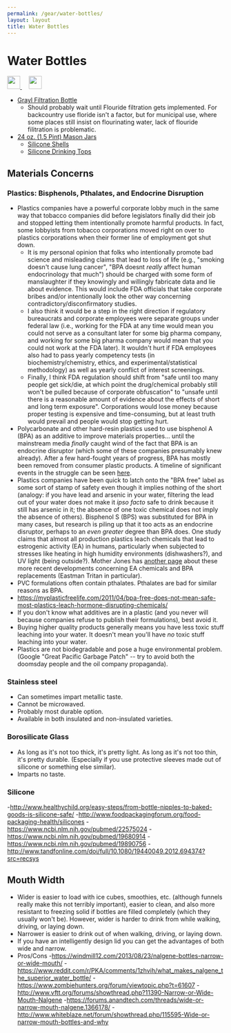 ```yaml
---
permalink: /gear/water-bottles/
layout: layout
title: Water Bottles
---
```


<div class="center">

   <h1>Water Bottles</h1>
   
   <a href="https://github.com/StevenTammen/steventammen.github.io/edit/master/pages/gear/water-bottles.md" target="_blank">
     <img src="https://steventammen.github.io/assets/images/GitHub.png" height="30" width="30">
   </a> &nbsp; &nbsp;
   
   <a href="http://prose.io/#StevenTammen/steventammen.github.io/edit/master/pages/gear/water-bottles.md" target="_blank">
     <img src="https://steventammen.github.io/assets/images/Prose.png" height="30" width="30">
   </a>
   
</div>

- [Grayl Filtration Bottle](http://www.thegrayl.com/buy/grayl-legend-travel-purifier)
   - Should probably wait until Flouride filtration gets implemented. For backcountry use floride isn't a factor, but for municipal use, where some places still insist on flourinating water, lack of flouride filitration is problematic.
- [24 oz. (1.5 Pint) Mason Jars](https://www.amazon.com/gp/product/B00B80TJLW/)
   - [Silicone Shells](https://www.amazon.com/gp/product/B0190ZUNE8/)
   - [Silicone Drinking Tops](https://www.amazon.com/gp/product/B01AX3FK12/)
   
   
## Materials Concerns

### Plastics: Bisphenols, Pthalates, and Endocrine Disruption

- Plastics companies have a powerful corporate lobby much in the same way that tobacco companies did before legislators finally did their job and stopped letting them intentionally promote harmful products. In fact, some lobbyists from tobacco corporations moved right on over to plastics corporations when their former line of employment got shut down.
   - It is my personal opinion that folks who intentionally promote bad science and misleading claims that lead to loss of life (e.g., "smoking doesn't cause lung cancer", "BPA doesnt *really* affect human endocrinology that much") should be charged with some form of manslaughter if they knowingly and willingly fabricate data and lie about evidence. This would include FDA officials that take corporate bribes and/or intentionally look the other way concerning contradictory/disconfirmatory studies.
   - I also think it would be a step in the right direction if regulatory bureaucrats and corporate employees were separate groups under federal law (i.e., working for the FDA at any time would mean you could not serve as a consultant later for some big pharma company, and working for some big pharma company would mean that you could not work at the FDA later). It wouldn't hurt if FDA employees also had to pass yearly competency tests (in biochemistry/chemistry, ethics, and experimental/statistical methodology) as well as yearly conflict of interest screenings.
   - Finally, I think FDA regulation should shift from "safe until too many people get sick/die, at which point the drug/chemical probably still won't be pulled because of corporate obfuscation" to "unsafe until there is a reasonable amount of evidence about the effects of short and long term exposure". Corporations would lose money because proper testing is expensive and time-consuming, but at least truth would prevail and people would stop getting hurt.
- Polycarbonate and other hard-resin plastics used to use bisphenol A (BPA) as an additive to improve materials properties... until the mainstream media *finally* caught wind of the fact that BPA is an endocrine disruptor (which some of these companies presumably knew already). After a few hard-fought years of progress, BPA has mostly been removed from consumer plastic products. A timeline of significant events in the struggle can be seen [here](http://www.motherjones.com/environment/2014/03/regulatory-capture-bpa-plastic-estrogen-endocrine-disruptor-feds).
- Plastics companies have been quick to latch onto the "BPA free" label as some sort of stamp of safety even though it implies nothing of the short (analogy: if you have lead and arsenic in your water, filtering the lead out of your water does not make it *ipso facto* safe to drink because it still has arsenic in it; the absence of one toxic chemical does not imply the absence of others). Bisphenol S (BPS) was substituted for BPA in many cases, but research is piling up that it too acts as an endocrine disruptor, perhaps to an *even greater* degree than BPA does. One study claims that almost all production plastics leach chemicals that lead to estrogenic activity (EA) in humans, particularly when subjected to stresses like heating in high humidity environments (dishwashers?), and UV light (being outside?). Mother Jones has [another page](http://www.motherjones.com/environment/2014/03/tritan-certichem-eastman-bpa-free-plastic-safe) about these more recent developments concerning EA chemicals and BPA replacements (Eastman Tritan in particular).
- PVC formulations often contain pthalates. Pthalates are bad for similar reasons as BPA.
- <https://myplasticfreelife.com/2011/04/bpa-free-does-not-mean-safe-most-plastics-leach-hormone-disrupting-chemicals/>
- If you don't know what additives are in a plastic (and you never will because companies refuse to publish their formulations), best avoid it.
- Buying higher quality products generally means you have less toxic stuff leaching into your water. It doesn't mean you'll have *no* toxic stuff leaching into your water.
- Plastics are not biodegradable and pose a huge environmental problem. (Google "Great Pacific Garbage Patch" -- try to avoid both the doomsday people and the oil company propaganda).

### Stainless steel

- Can sometimes impart metallic taste.
- Cannot be microwaved.
- Probably most durable option.
- Available in both insulated and non-insulated varieties.

### Borosilicate Glass

- As long as it's not too thick, it's pretty light. As long as it's not too thin, it's pretty durable. (Especially if you use protective sleeves made out of silicone or something else similar).
- Imparts no taste.

### Silicone

-<http://www.healthychild.org/easy-steps/from-bottle-nipples-to-baked-goods-is-silicone-safe/>
-<http://www.foodpackagingforum.org/food-packaging-health/silicones>
-<https://www.ncbi.nlm.nih.gov/pubmed/22575024>
-<https://www.ncbi.nlm.nih.gov/pubmed/19680914>
-<https://www.ncbi.nlm.nih.gov/pubmed/19890756>
-<http://www.tandfonline.com/doi/full/10.1080/19440049.2012.694374?src=recsys>

## Mouth Width

- Wider is easier to load with ice cubes, smoothies, etc. (although funnels really make this not terribly important), easier to clean, and also more resistant to freezing solid if bottles are filled completely (which they usually won't be). However, wider is harder to drink from while walking, driving, or laying down.
- Narrower is easier to drink out of when walking, driving, or laying down.
- If you have an intelligently design lid you can get the advantages of both wide and narrow.
- Pros/Cons
   -<https://windmill12.com/2013/08/23/nalgene-bottles-narrow-or-wide-mouth/>
   -<https://www.reddit.com/r/PKA/comments/1zhvih/what_makes_nalgene_the_superior_water_bottle/>
   -<https://www.zombiehunters.org/forum/viewtopic.php?t=61607>
   -<http://www.vftt.org/forums/showthread.php?11390-Narrow-or-Wide-Mouth-Nalgene>
   -<https://forums.anandtech.com/threads/wide-or-narrow-mouth-nalgene.1366178/>
   -<http://www.whiteblaze.net/forum/showthread.php/115595-Wide-or-narrow-mouth-bottles-and-why>
